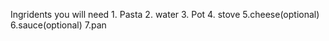 Ingridents you will need 
    1. Pasta 
    2. water
    3. Pot
    4. stove 
    5.cheese(optional)
    6.sauce(optional)
    7.pan